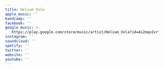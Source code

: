 ```yaml
---
title: Helium Vola
apple_music: ''
bandcamp: ''
facebook: ''
google_music: >-
   https://play.google.com/store/music/artist/Helium_Vola?id=Ai2mqo2vrfianf6obdps4sznpf4
instagram: ''
soundcloud: ''
spotify: ''
twitter: ''
website: ''
youtube: ''
---
```


